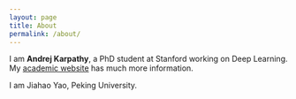 ```yaml
---
layout: page
title: About
permalink: /about/
---
```


I am **Andrej Karpathy**, a PhD student at Stanford working on Deep Learning. My [academic website](http://cs.stanford.edu/people/karpathy/) has much more information.

I am Jiahao Yao, Peking  University.

